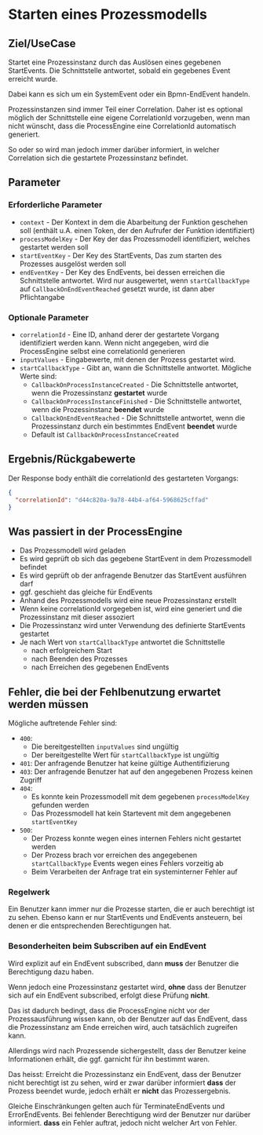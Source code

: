 # Starten eines Prozessmodells

## Ziel/UseCase

Startet eine Prozessinstanz durch das Auslösen eines gegebenen StartEvents.
Die Schnittstelle antwortet, sobald ein gegebenes Event erreicht wurde.

Dabei kann es sich um ein SystemEvent oder ein Bpmn-EndEvent handeln.

Prozessinstanzen sind immer Teil einer Correlation.
Daher ist es optional möglich der Schnittstelle eine eigene CorrelationId
vorzugeben, wenn man nicht wünscht, dass die ProcessEngine eine
CorrelationId automatisch generiert.

So oder so wird man jedoch immer darüber informiert, in welcher Correlation
sich die gestartete Prozessinstanz befindet.

## Parameter

### Erforderliche Parameter

* `context` - Der Kontext in dem die Abarbeitung der Funktion geschehen soll
  (enthält u.A. einen Token, der den Aufrufer der Funktion identifiziert)
* `processModelKey` - Der Key der das Prozessmodell identifiziert, welches
  gestartet werden soll
* `startEventKey` - Der Key des StartEvents, Das zum starten des Prozesses
  ausgelöst werden soll
* `endEventKey` - Der Key des EndEvents, bei dessen erreichen die
  Schnittstelle antwortet. Wird nur ausgewertet, wenn `startCallbackType`
  auf `CallbackOnEndEventReached` gesetzt wurde, ist dann aber Pflichtangabe

### Optionale Parameter

* `correlationId` - Eine ID, anhand derer der gestartete Vorgang identifiziert
  werden kann. Wenn nicht angegeben, wird die ProcessEngine selbst eine
  correlationId generieren
* `inputValues` - Eingabewerte, mit denen der Prozess gestartet wird.
* `startCallbackType` - Gibt an, wann die Schnittstelle antwortet. Mögliche Werte sind:
  * `CallbackOnProcessInstanceCreated` - Die Schnittstelle antwortet, wenn die
    Prozessinstanz **gestartet**  wurde
  * `CallbackOnProcessInstanceFinished` - Die Schnittstelle antwortet, wenn die
    Prozessinstanz **beendet**  wurde
  * `CallbackOnEndEventReached` - Die Schnittstelle antwortet, wenn die
    Prozessinstanz durch ein bestimmtes EndEvent **beendet** wurde
  * Default ist `CallbackOnProcessInstanceCreated`

## Ergebnis/Rückgabewerte

Der Response body enthält die correlationId des gestarteten Vorgangs:

```JSON
{
  "correlationId": "d44c820a-9a78-44b4-af64-5968625cffad"
}
```

## Was passiert in der ProcessEngine

- Das Prozessmodell wird geladen
- Es wird geprüft ob sich das gegebene StartEvent in dem Prozessmodell befindet
- Es wird geprüft ob der anfragende Benutzer das StartEvent ausführen darf
- ggf. geschieht das gleiche für EndEvents
- Anhand des Prozessmodells wird eine neue Prozessinstanz erstellt
- Wenn keine correlationId vorgegeben ist, wird eine generiert und die Prozessinstanz
  mit dieser assoziert
- Die Prozessinstanz wird unter Verwendung des definierte StartEvents gestartet
- Je nach Wert von `startCallbackType` antwortet die Schnittstelle
  - nach erfolgreichem Start
  - nach Beenden des Prozesses
  - nach Erreichen des gegebenen EndEvents

## Fehler, die bei der Fehlbenutzung erwartet werden müssen

Mögliche auftretende Fehler sind:
- `400`:
    - Die bereitgestellten `inputValues` sind ungültig
    - Der bereitgestellte Wert für `startCallbackType` ist ungültig
- `401`: Der anfragende Benutzer hat keine gültige Authentifizierung
- `403`: Der anfragende Benutzer hat auf den angegebenen Prozess keinen Zugriff
- `404`:
  - Es konnte kein Prozessmodell mit dem gegebenen `processModelKey`
    gefunden werden
  - Das Prozessmodell hat kein Startevent mit dem angegebenen `startEventKey`
- `500`:
  - Der Prozess konnte wegen eines internen Fehlers nicht gestartet werden
  - Der Prozess brach vor erreichen des angegebenen `startCallbackType` Events wegen
    eines Fehlers vorzeitig ab
  - Beim Verarbeiten der Anfrage trat ein systeminterner Fehler auf

### Regelwerk

Ein Benutzer kann immer nur die Prozesse starten, die er auch berechtigt ist
zu sehen.
Ebenso kann er nur StartEvents und EndEvents ansteuern, bei denen er die
entsprechenden Berechtigungen hat.

### Besonderheiten beim Subscriben auf ein EndEvent

Wird explizit auf ein EndEvent subscribed, dann **muss** der Benutzer die
Berechtigung dazu haben.

Wenn jedoch eine Prozessinstanz gestartet wird, **ohne** dass der Benutzer sich
auf ein EndEvent subscribed, erfolgt diese Prüfung **nicht**.

Das ist dadurch bedingt, dass die ProcessEngine nicht vor der Prozessausführung
wissen kann, ob der Benutzer auf das EndEvent, dass die Prozessinstanz am Ende
erreichen wird, auch tatsächlich zugreifen kann.

Allerdings wird nach Prozessende sichergestellt, dass der Benutzer keine
Informationen erhält, die ggf. garnicht für ihn bestimmt waren.

Das heisst:
Erreicht die Prozessinstanz ein EndEvent, dass der Benutzer nicht berechtigt
ist zu sehen, wird er zwar darüber informiert **dass** der Prozess beendet wurde,
jedoch erhält er **nicht** das Prozessergebnis.

Gleiche Einschränkungen gelten auch für TerminateEndEvents und ErrorEndEvents.
Bei fehlender Berechtigung wird der Benutzer nur darüber informiert. **dass** ein
Fehler auftrat, jedoch nicht welcher Art von Fehler.
